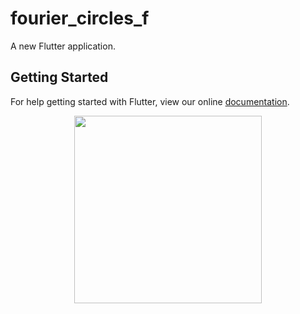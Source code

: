 # fourier_circles_f

A new Flutter application.

## Getting Started

For help getting started with Flutter, view our online
[documentation](https://flutter.io/).
<p align='center'>
<img src="https://github.com/cshannon3/fourier_circles_f/blob/master/screenshots/3b1b.webm" width='300'>
</p>